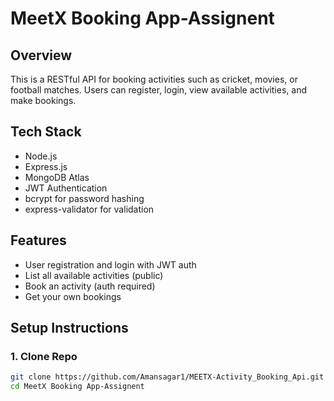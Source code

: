 # MeetX Booking App-Assignent

## Overview
This is a RESTful API for booking activities such as cricket, movies, or football matches. Users can register, login, view available activities, and make bookings.

## Tech Stack
- Node.js
- Express.js
- MongoDB Atlas
- JWT Authentication
- bcrypt for password hashing
- express-validator for validation

## Features
- User registration and login with JWT auth
- List all available activities (public)
- Book an activity (auth required)
- Get your own bookings

## Setup Instructions

### 1. Clone Repo
```bash
git clone https://github.com/Amansagar1/MEETX-Activity_Booking_Api.git
cd MeetX Booking App-Assignent
